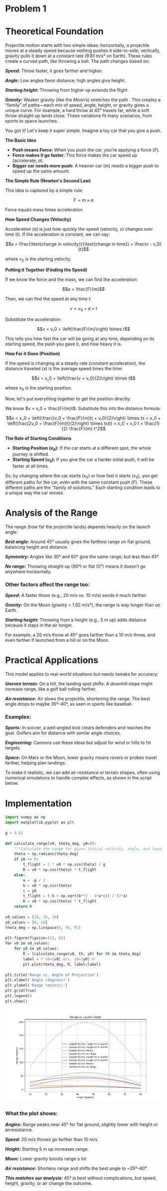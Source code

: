 # Problem 1

# Theoretical Foundation

Projectile motion starts with two simple ideas: horizontally, a projectile moves at a steady speed because nothing pushes it side-to-side; vertically, gravity pulls it down at a constant rate (9.81 m/s² on Earth). These rules create a curved path, like throwing a ball. The path changes based on:

***Speed:*** 
Throw faster, it goes farther and higher.

***Angle:***
 Low angles favor distance; high angles give height.

***Starting height:*** 
Throwing from higher up extends the flight.

***Gravity:*** 
Weaker gravity (like the Moon’s) stretches the path
.
This creates a “family” of paths—each mix of speed, angle, height, or gravity gives a unique curve. For example, a hard throw at 45°
 travels far, while a soft throw straight up lands close. These variations fit many scenarios, from sports to space launches.

 You got it! Let's keep it super simple. Imagine a toy car that you give a push.

**The Basic Idea**

* **Push means Force:** When you push the car, you're applying a force ($F$).
* **Force makes it go faster:** This force makes the car speed up (accelerate, $a$).
* **Bigger car needs more push:** A heavier car ($m$) needs a bigger push to speed up the same amount.

**The Simple Rule (Newton's Second Law)**

This idea is captured by a simple rule:

$$F = m \times a$$

Force equals mass times acceleration.

**How Speed Changes (Velocity)**

Acceleration ($a$) is just how quickly the speed (velocity, $v$) changes over time ($t$). If the acceleration is constant, we can say:

$$a = \frac{\text{change in velocity}}{\text{change in time}} = \frac{v - v_0}{t}$$

where $v_0$ is the starting velocity.

**Putting it Together (Finding the Speed)**

If we know the force and the mass, we can find the acceleration:

$$a = \frac{F}{m}$$

Then, we can find the speed at any time $t$:

$$v = v_0 + a \times t$$

Substitute the acceleration:

$$v = v_0 + \left(\frac{F}{m}\right) \times t$$

This tells you how fast the car will be going at any time, depending on its starting speed, the push you gave it, and how heavy it is.

**How Far it Goes (Position)**

If the speed is changing at a steady rate (constant acceleration), the distance traveled ($x$) is the average speed times the time:

$$x = x_0 + \left(\frac{v + v_0}{2}\right) \times t$$

where $x_0$ is the starting position.

Now, let's put everything together to get the position directly:

We know $v = v_0 + \frac{F}{m}t$. Substitute this into the distance formula:

$$x = x_0 + \left(\frac{(v_0 + \frac{F}{m}t) + v_0}{2}\right) \times tx = x_0 + \left(\frac{2v_0 + \frac{F}{m}t}{2}\right) \times tx(t) = x_0 + v_0 t + \frac{1}{2} \frac{F}{m} t^2$$

**The Role of Starting Conditions**

* **Starting Position ($x_0$):** If the car starts at a different spot, the whole journey is shifted.
* **Starting Speed ($v_0$):** If you give the car a harder initial push, it will be faster at all times.

So, by changing where the car starts ($x_0$) or how fast it starts ($v_0$), you get different paths for the car, even with the same constant push ($F$). These different paths are the "family of solutions." Each starting condition leads to a unique way the car moves.



# Analysis of the Range

The range (how far the projectile lands) depends heavily on the launch angle:

***Best angle:*** Around 45° usually gives the farthest range on flat ground, balancing height and distance.

***Symmetry:*** Angles like 30° and 60° give the same range, but less than 45°.

***No range:*** Throwing straight up (90°) or flat (0°) means it doesn’t go anywhere horizontally.

### Other factors affect the range too:

***Speed:*** A faster throw (e.g., 20 m/s vs. 10 m/s) sends it much farther.

***Gravity:*** On the Moon (gravity = 1.62 m/s²), the range is way longer than on Earth.

***Starting height:*** Throwing from a height (e.g., 5 m up) adds distance because it stays in the air longer.

For example, a 20 m/s throw at 45° goes farther than a 10 m/s throw, and even farther if launched from a hill or on the Moon.


# Practical Applications

This model applies to real-world situations but needs tweaks for accuracy:

***Uneven terrain:***
 On a hill, the landing spot shifts. A downhill slope might increase range, like a golf ball rolling farther.

***Air resistance:*** 
Air slows the projectile, shortening the range. The best angle drops to maybe 35°–40°, as seen in sports like baseball.

### Examples:

***Sports:*** 
In soccer, a well-angled kick clears defenders and reaches the goal. Golfers aim for distance with similar angle choices.

***Engineering:*** Cannons use these ideas but adjust for wind or hills to hit targets.

***Space:*** On Mars or the Moon, lower gravity means rovers or probes travel farther, helping plan landings.

To make it realistic, we can add air resistance or terrain shapes, often using numerical simulations to handle complex effects, as shown in the script below.


# Implementation

```python
import numpy as np
import matplotlib.pyplot as plt

g = 9.81 

def calculate_range(v0, theta_deg, y0=0):
    """Calculate the range for given initial velocity, angle, and launch height."""
    theta = np.radians(theta_deg)
    if y0 == 0:
        t_flight = 2 * v0 * np.sin(theta) / g
        R = v0 * np.cos(theta) * t_flight
    else:
        a = -g / 2
        b = v0 * np.sin(theta)
        c = y0
        t_flight = (-b + np.sqrt(b**2 - 4*a*c)) / (2*a) 
        R = v0 * np.cos(theta) * t_flight
    return R

v0_values = [10, 20, 30]  
y0_values = [0, 10]       
theta_deg = np.linspace(0, 90, 91)  

plt.figure(figsize=(10, 6))
for v0 in v0_values:
    for y0 in y0_values:
        R = [calculate_range(v0, th, y0) for th in theta_deg]
        label = f'v0={v0} m/s, y0={y0} m'
        plt.plot(theta_deg, R, label=label)

plt.title('Range vs. Angle of Projection')
plt.xlabel('Angle (degrees)')
plt.ylabel('Range (meters)')
plt.grid(True)
plt.legend()
plt.show()
```

![alt text](Figure.png)

### What the plot shows:

***Angles:***
 Range peaks near 45° for flat ground, slightly lower with height or airresistance.

***Speed:***
 20 m/s throws go farther than 10 m/s.

***Height:*** 
Starting 5 m up increases range.

***Moon:*** 
Lower gravity boosts range a lot.

***Air resistance:***
 Shortens range and shifts the best angle to ~35°–40°.

***This matches our analysis:***
45° is best without complications, but speed, height, gravity, or air change the outcome.

